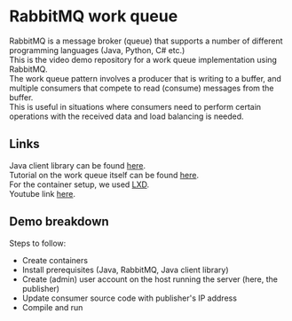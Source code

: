 # RabbitMQ work queue
RabbitMQ is a message broker (queue) that supports a number of different programming languages (Java, Python, C# etc.)   
This is the video demo repository for a work queue implementation using RabbitMQ.  
The work queue pattern involves a producer that is writing to a buffer, and multiple consumers that compete to read (consume) messages from the buffer.  
This is useful in situations where consumers need to perform certain operations with the received data and load balancing is needed.  

## Links
Java client library can be found [here](https://www.rabbitmq.com/tutorials/tutorial-one-java.html).  
Tutorial on the work queue itself can be found [here](https://www.rabbitmq.com/tutorials/tutorial-two-java.html).  
For the container setup, we used [LXD](https://linuxcontainers.org/).  
Youtube link [here](https://www.youtube.com/watch?v=JOWDDlzVKmc).  

## Demo breakdown
Steps to follow:
* Create containers
* Install prerequisites (Java, RabbitMQ, Java client library)
* Create (admin) user account on the host running the server (here, the publisher)
* Update consumer source code with publisher's IP address
* Compile and run
